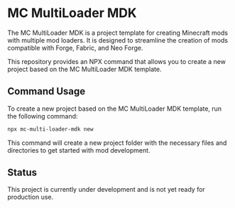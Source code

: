 # MC MultiLoader MDK

The MC MultiLoader MDK is a project template for creating Minecraft mods with multiple mod loaders.
It is designed to streamline the creation of mods compatible with Forge, Fabric, and Neo Forge.

This repository provides an NPX command that allows you to create a new project based on the MC MultiLoader MDK template.

## Command Usage

To create a new project based on the MC MultiLoader MDK template, run the following command:

```bash
npx mc-multi-loader-mdk new
```

This command will create a new project folder with the necessary files and directories to get started with mod development.

## Status

This project is currently under development and is not yet ready for production use.

